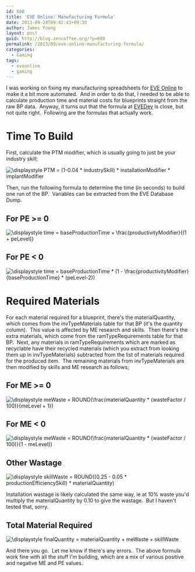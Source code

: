 ```yaml
---
id: 680
title: 'EVE Online: Manufacturing Formula'
date: 2013-09-24T09:42:43+09:30
author: James Young
layout: post
guid: http://blog.zencoffee.org/?p=680
permalink: /2013/09/eve-online-manufacturing-formula/
categories:
  - Gaming
tags:
  - eveonline
  - gaming
---
```

I was working on fixing my manufacturing spreadsheets for [EVE Online](http://www.eveonline.com/) to make it a bit more automated.  And in order to do that, I needed to be able to calculate production time and material costs for blueprints straight from the raw BP data.  Anyway, it turns out that the formula at [EVEDev](http://wiki.eve-id.net/Equations) is close, but not quite right.  Following are the formulas that actually work.

# Time To Build

First, calculate the PTM modifier, which is usually going to just be your industry skill;

<img src="//s0.wp.com/latex.php?latex=%5Cdisplaystyle+PTM+%3D+%281-0.04+%2A+industrySkill%29+%2A+installationModifier+%2A+implantModifier&#038;bg=ffffff&#038;fg=000&#038;s=0" alt="&#92;displaystyle PTM = (1-0.04 * industrySkill) * installationModifier * implantModifier" title="&#92;displaystyle PTM = (1-0.04 * industrySkill) * installationModifier * implantModifier" class="latex" /> 

Then, run the following formula to determine the time (in seconds) to build one run of the BP.  Variables can be extracted from the EVE Database Dump.

## For PE >= 0

<img src="//s0.wp.com/latex.php?latex=%5Cdisplaystyle+time+%3D+baseProductionTime+%2B+%5Cfrac%7BproductivityModifier%7D%7B%281+%2B+peLevel%29%7D&#038;bg=ffffff&#038;fg=000&#038;s=0" alt="&#92;displaystyle time = baseProductionTime + &#92;frac{productivityModifier}{(1 + peLevel)}" title="&#92;displaystyle time = baseProductionTime + &#92;frac{productivityModifier}{(1 + peLevel)}" class="latex" /> 

## For PE < 0

<img src="//s0.wp.com/latex.php?latex=%5Cdisplaystyle+time+%3D+baseProductionTime+%2A+%281+-+%5Cfrac%7BproductivityModifier%7D%7BbaseProductionTime%7D+%2A+%28peLevel-2%29%29&#038;bg=ffffff&#038;fg=000&#038;s=0" alt="&#92;displaystyle time = baseProductionTime * (1 - &#92;frac{productivityModifier}{baseProductionTime} * (peLevel-2))" title="&#92;displaystyle time = baseProductionTime * (1 - &#92;frac{productivityModifier}{baseProductionTime} * (peLevel-2))" class="latex" /> 

# Required Materials

For each material required for a blueprint, there's the materialQuantity, which comes from the invTypeMaterials table for that BP (it's the quantity column).  This value is affected by ME research and skills.  Then there's the extra materials, which come from the ramTypeRequirements table for that BP.  Next, any materials in ramTypeRequirements which are marked as recyclable have their recycled materials (which you extract from looking them up in invTypeMaterials) subtracted from the list of materials required for the produced item.  The remaining materials from invTypeMaterials are then modified by skills and ME research as follows;

## For ME >= 0

<img src="//s0.wp.com/latex.php?latex=%5Cdisplaystyle+meWaste+%3D+ROUND%28%5Cfrac%7BmaterialQuantity+%2A+%28wasteFactor+%2F+100%29%7D%7BmeLevel+%2B+1%7D%29&#038;bg=ffffff&#038;fg=000&#038;s=0" alt="&#92;displaystyle meWaste = ROUND(&#92;frac{materialQuantity * (wasteFactor / 100)}{meLevel + 1})" title="&#92;displaystyle meWaste = ROUND(&#92;frac{materialQuantity * (wasteFactor / 100)}{meLevel + 1})" class="latex" /> 

## For ME < 0

<img src="//s0.wp.com/latex.php?latex=%5Cdisplaystyle+meWaste+%3D+ROUND%28%5Cfrac%7BmaterialQuantity+%2A+%28wasteFactor+%2F+100%29%7D%7B1+-+meLevel%7D%29&#038;bg=ffffff&#038;fg=000&#038;s=0" alt="&#92;displaystyle meWaste = ROUND(&#92;frac{materialQuantity * (wasteFactor / 100)}{1 - meLevel})" title="&#92;displaystyle meWaste = ROUND(&#92;frac{materialQuantity * (wasteFactor / 100)}{1 - meLevel})" class="latex" /> 

## Other Wastage

<img src="//s0.wp.com/latex.php?latex=%5Cdisplaystyle+skillWaste+%3D+ROUND%28%280.25+-+0.05+%2A+productionEfficiencySkill%29+%2A+materialQuantity%29&#038;bg=ffffff&#038;fg=000&#038;s=0" alt="&#92;displaystyle skillWaste = ROUND((0.25 - 0.05 * productionEfficiencySkill) * materialQuantity)" title="&#92;displaystyle skillWaste = ROUND((0.25 - 0.05 * productionEfficiencySkill) * materialQuantity)" class="latex" /> 

Installation wastage is likely calculated the same way, ie at 10% waste you'd multiply the materialQuantity by 0.10 to give the wastage.  But I haven't tested that, sorry.

## Total Material Required

<img src="//s0.wp.com/latex.php?latex=%5Cdisplaystyle+finalQuantity+%3D+materialQuantity+%2B+meWaste+%2B+skillWaste&#038;bg=ffffff&#038;fg=000&#038;s=0" alt="&#92;displaystyle finalQuantity = materialQuantity + meWaste + skillWaste" title="&#92;displaystyle finalQuantity = materialQuantity + meWaste + skillWaste" class="latex" /> 

And there you go.  Let me know if there's any errors.  The above formula work fine with all the stuff I'm building, which are a mix of various positive and negative ME and PE values.